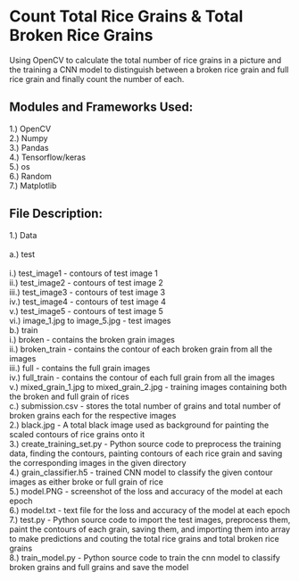 # Count Total Rice Grains & Total Broken Rice Grains
Using OpenCV to calculate the total number of rice grains in a picture and the training a CNN model to distinguish between a broken rice grain and full rice grain and finally count the number of each.

## Modules and Frameworks Used:

1.) OpenCV <br />
2.) Numpy <br />
3.) Pandas <br />
4.) Tensorflow/keras <br />
5.) os <br />
6.) Random <br />
7.) Matplotlib <br />

## File Description:

1.) Data <br />     
    a.) test <br />     
        i.)   test_image1 - contours of test image 1 <br />
        ii.)  test_image2 - contours of test image 2 <br />
        iii.) test_image3 - contours of test image 3 <br />
        iv.)  test_image4 - contours of test image 4 <br />
        v.)   test_image5 - contours of test image 5 <br />
        vi.)  image_1.jpg to image_5.jpg - test images <br />
    b.) train <br />
        i.)   broken - contains the broken grain images <br />
        ii.)  broken_train - contains the contour of each broken grain from all the images <br />
        iii.) full - contains the full grain images <br />
        iv.)  full_train - contains the contour of each full grain from all the images <br />
        v.)   mixed_grain_1.jpg to mixed_grain_2.jpg - training images containing both the broken and full grain of rices <br />
    c.) submission.csv - stores the total number of grains and total number of broken grains each for the respective images <br />
2.) black.jpg - A total black image used as background for painting the scaled contours of rice grains onto it <br />
3.) create_training_set.py - Python source code to preprocess the training data, finding the contours, painting contours of each rice grain and saving the corresponding images in the given directory <br />
4.) grain_classifier.h5 - trained CNN model to classify the given contour images as either broke or full grain of rice <br />
5.) model.PNG - screenshot of the loss and accuracy of the model at each epoch <br />
6.) model.txt - text file for the loss and accuracy of the model at each epoch <br />
7.) test.py - Python source code to import the test images, preprocess them, paint the contours of each grain, saving them, and importing them into array to make predictions and couting the total rice grains and total broken rice grains <br />
8.) train_model.py - Python source code to train the cnn model to classify broken grains and full grains and save the model <br />
